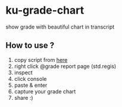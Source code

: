 # ku-grade-chart
show grade with beautiful chart in transcript

## How to use ?
1. copy script from [here](https://raw.githubusercontent.com/zugarzeeker/ku-grade-chart/master/showChartByCredit.js)
2. right click @grade report page (std.regis)
3. inspect
4. click console
5. paste & enter
6. capture your grade chart
7. share :)
